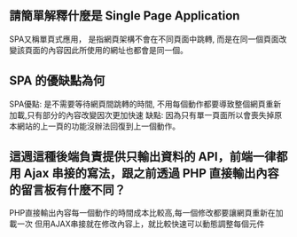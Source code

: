 ## 請簡單解釋什麼是 Single Page Application
SPA又稱單頁式應用，
是指網頁架構不會在不同頁面中跳轉, 而是在同一個頁面改變該頁面的內容因此所使用的網址也都會是同一個。

## SPA 的優缺點為何

SPA優點: 是不需要等待網頁間跳轉的時間, 不用每個動作都要導致整個網頁重新加載,只有部分的內容改變因次更加快速
   缺點: 因為只有單一頁面所以會喪失掉原本網站的上一頁的功能沒辦法回復到上一個動作。

## 這週這種後端負責提供只輸出資料的 API，前端一律都用 Ajax 串接的寫法，跟之前透過 PHP 直接輸出內容的留言板有什麼不同？
PHP直接輸出內容每一個動作的時間成本比較高,每一個修改都要讓網頁重新在加載一次
但用AJAX串接就在修改內容上，就比較快速可以動態調整每個元件